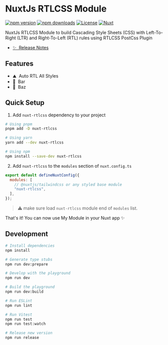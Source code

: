 # NuxtJs RTLCSS Module

[![npm version][npm-version-src]][npm-version-href]
[![npm downloads][npm-downloads-src]][npm-downloads-href]
[![License][license-src]][license-href]
[![Nuxt][nuxt-src]][nuxt-href]

NuxtJs RTLCSS Module to build Cascading Style Sheets (CSS) with Left-To-Right (LTR) and Right-To-Left (RTL) rules using RTLCSS PostCss Plugin

- [✨ &nbsp;Release Notes](/CHANGELOG.md)
  <!-- - [🏀 Online playground](https://stackblitz.com/github/your-org/nuxt-rtlcss?file=playground%2Fapp.vue) -->
  <!-- - [📖 &nbsp;Documentation](https://example.com) -->

## Features

- ⛰ &nbsp;Auto RTL All Styles
- 🚠 &nbsp;Bar
- 🌲 &nbsp;Baz

## Quick Setup

1. Add `nuxt-rtlcss` dependency to your project

```bash
# Using pnpm
pnpm add -D nuxt-rtlcss

# Using yarn
yarn add --dev nuxt-rtlcss

# Using npm
npm install --save-dev nuxt-rtlcss
```

2. Add `nuxt-rtlcss` to the `modules` section of `nuxt.config.ts`

```js
export default defineNuxtConfig({
  modules: [
    // @nuxtjs/tailwindcss or any styled base module
    "nuxt-rtlcss",
  ],
});
```

> ⚠️ make sure load `nuxt-rtlcss` module end of `modules` list.

That's it! You can now use My Module in your Nuxt app ✨

## Development

```bash
# Install dependencies
npm install

# Generate type stubs
npm run dev:prepare

# Develop with the playground
npm run dev

# Build the playground
npm run dev:build

# Run ESLint
npm run lint

# Run Vitest
npm run test
npm run test:watch

# Release new version
npm run release
```

<!-- Badges -->

[npm-version-src]: https://img.shields.io/npm/v/nuxt-rtlcss/latest.svg?style=flat&colorA=18181B&colorB=28CF8D
[npm-version-href]: https://npmjs.com/package/nuxt-rtlcss
[npm-downloads-src]: https://img.shields.io/npm/dm/nuxt-rtlcss.svg?style=flat&colorA=18181B&colorB=28CF8D
[npm-downloads-href]: https://npmjs.com/package/nuxt-rtlcss
[license-src]: https://img.shields.io/npm/l/nuxt-rtlcss.svg?style=flat&colorA=18181B&colorB=28CF8D
[license-href]: https://npmjs.com/package/nuxt-rtlcss
[nuxt-src]: https://img.shields.io/badge/Nuxt-18181B?logo=nuxt.js
[nuxt-href]: https://nuxt.com
